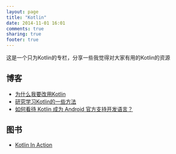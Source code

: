 ```yaml
---
layout: page
title: "Kotlin"
date: 2014-11-01 16:01
comments: true
sharing: true
footer: true
---
```

这是一个只为Kotlin的专栏，分享一些我觉得对大家有用的Kotlin的资源

## 博客
  * [为什么我要改用Kotlin](http://droidyue.com/newtab.html?url=http%3A%2F%2Fdroidyue.com%2Fblog%2F2017%2F05%2F18%2Fwhy-do-i-turn-to-kotlin%2F)
  * [研究学习Kotlin的一些方法](http://droidyue.com/blog/2017/05/08/how-to-study-kotlin/)
  * [如何看待 Kotlin 成为 Android 官方支持开发语言？](http://droidyue.com/blog/2017/05/21/my-opinion-of-kotlins-becoming-an-official-language-of-android/)

## 图书
  * [Kotlin In Action](https://www.amazon.cn/gp/product/1617293296/ref=as_li_qf_sp_asin_il_tl?ie=UTF8&camp=536&creative=3200&creativeASIN=1617293296&linkCode=as2&tag=droidyue-23)  
